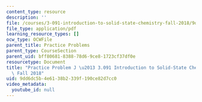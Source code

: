 ```yaml
---
content_type: resource
description: ''
file: /courses/3-091-introduction-to-solid-state-chemistry-fall-2018/9dd6dc5b4e6138b2339f190ce82d7cc0_MIT3_091F18_PPJ.pdf
file_type: application/pdf
learning_resource_types: []
ocw_type: OCWFile
parent_title: Practice Problems
parent_type: CourseSection
parent_uid: bff80681-8388-78d6-9ce8-1723cf37df0e
resourcetype: Document
title: "Practice Problem J \u2013 3.091 Introduction to Solid-State Chemistry \u2013\
  \ Fall 2018"
uid: 9dd6dc5b-4e61-38b2-339f-190ce82d7cc0
video_metadata:
  youtube_id: null
---
```

